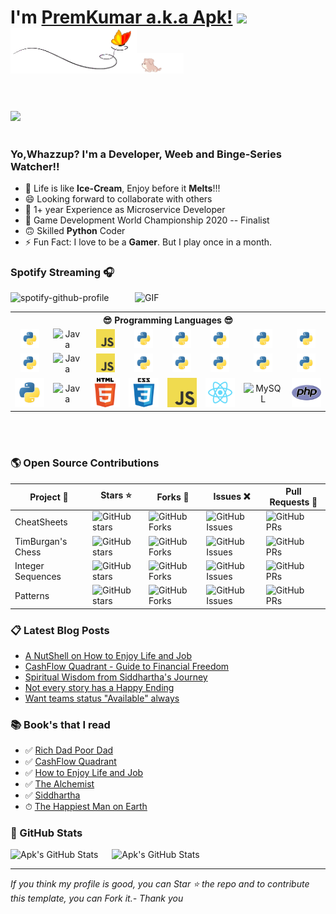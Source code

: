 # I'm [PremKumar a.k.a Apk!](https://github.com/PremApk) <img src="https://github.com/PremApk/PremApk/blob/main/imgs/Hi.gif" width="25px"><img src="butterfly.gif" width=40%><img src="dog.gif" width=15%>
<br><br>
![](https://github.com/PremApk/PremApk/blob/main/header_.png)
<br><br>
### Yo,Whazzup? I'm a Developer, Weeb and Binge-Series Watcher!!

- :icecream: Life is like **Ice-Cream**, Enjoy before it **Melts**!!!
- 😄 Looking forward to collaborate with others
- 🌱 1+ year Experience as Microservice Developer
- 🥇 Game Development World Championship 2020 -- Finalist
- :upside_down_face: Skilled **Python** Coder
- ⚡ Fun Fact: I love to be a **Gamer**. But I play once in a month.


### Spotify Streaming 🎧
![spotify-github-profile](https://spotify-github-profile.vercel.app/api/view?uid=31i6kun2dwsyhtfrs3dtexobf5vy&cover_image=true&theme=novatorem) &nbsp; &nbsp; &ensp; &ensp; <img  alt="GIF" height="125px" src="https://media.giphy.com/media/J5B1Y8QZnzXXbLQIBu/giphy.gif" />
<br>

<table border-collapse="collapse">
  <tr>
  <th colspan="10" align="middle">😎 Programming Languages 😎</th>
  </tr>
  <tr>
  <td align="center">
  <img alt="Python" width="30px" src="https://raw.githubusercontent.com/github/explore/80688e429a7d4ef2fca1e82350fe8e3517d3494d/topics/python/python.png" />  
  </td>
  <td align="center">
  <img alt="Java" width="30px" src="https://github.com/PremApk/PremApk/blob/main/imgs/jee.svg" />  
  </td>
  <td align="center">
  <img alt="JavaScript" width="30px" src="https://raw.githubusercontent.com/github/explore/80688e429a7d4ef2fca1e82350fe8e3517d3494d/topics/javascript/javascript.png" />
  <td align="center">
  <img alt="Python" width="30px" src="https://raw.githubusercontent.com/github/explore/80688e429a7d4ef2fca1e82350fe8e3517d3494d/topics/python/python.png" />  
  </td>
  <td align="center">
  <img alt="Python" width="30px" src="https://raw.githubusercontent.com/github/explore/80688e429a7d4ef2fca1e82350fe8e3517d3494d/topics/python/python.png" />  
  </td>
  <td align="center">
  <img alt="Python" width="30px" src="https://raw.githubusercontent.com/github/explore/80688e429a7d4ef2fca1e82350fe8e3517d3494d/topics/python/python.png" />  
  </td>
  <td align="center">
  <img alt="Python" width="30px" src="https://raw.githubusercontent.com/github/explore/80688e429a7d4ef2fca1e82350fe8e3517d3494d/topics/python/python.png" />  
  </td>
  <td align="center">
  <img alt="Python" width="30px" src="https://raw.githubusercontent.com/github/explore/80688e429a7d4ef2fca1e82350fe8e3517d3494d/topics/python/python.png" />  
  </td>
  </tr>
  <tr>
  <td align="center">
  <img alt="Python" width="30px" src="https://raw.githubusercontent.com/github/explore/80688e429a7d4ef2fca1e82350fe8e3517d3494d/topics/python/python.png" />  
  </td>
  <td align="center">
  <img alt="Java" width="30px" src="https://github.com/PremApk/PremApk/blob/main/imgs/jee.svg" />  
  </td>
  <td align="center">
  <img alt="JavaScript" width="30px" src="https://raw.githubusercontent.com/github/explore/80688e429a7d4ef2fca1e82350fe8e3517d3494d/topics/javascript/javascript.png" />
  <td align="center">
  <img alt="Python" width="30px" src="https://raw.githubusercontent.com/github/explore/80688e429a7d4ef2fca1e82350fe8e3517d3494d/topics/python/python.png" />  
  </td>
  <td align="center">
  <img alt="Python" width="30px" src="https://raw.githubusercontent.com/github/explore/80688e429a7d4ef2fca1e82350fe8e3517d3494d/topics/python/python.png" />  
  </td>
  <td align="center">
  <img alt="Python" width="30px" src="https://raw.githubusercontent.com/github/explore/80688e429a7d4ef2fca1e82350fe8e3517d3494d/topics/python/python.png" />  
  </td>
  <td align="center">
  <img alt="Python" width="30px" src="https://raw.githubusercontent.com/github/explore/80688e429a7d4ef2fca1e82350fe8e3517d3494d/topics/python/python.png" />  
  </td>
  <td align="center">
  <img alt="Python" width="30px" src="https://raw.githubusercontent.com/github/explore/80688e429a7d4ef2fca1e82350fe8e3517d3494d/topics/python/python.png" />  
  </td>
  </tr>
  <tr>
  <td align="center">
  <img alt="Python" width="50px" src="https://raw.githubusercontent.com/github/explore/80688e429a7d4ef2fca1e82350fe8e3517d3494d/topics/python/python.png" />  
  </td>
  <td align="center">
  <img alt="Java" width="45px" src="https://github.com/PremApk/PremApk/blob/main/imgs/jee.svg" />  
  </td>
  <td align="center">
  <img alt="HTML" width="50px" src="https://raw.githubusercontent.com/github/explore/80688e429a7d4ef2fca1e82350fe8e3517d3494d/topics/html/html.png" />  
  </td>
  <td align="center">
  <img alt="CSS3" width="50px" src="https://raw.githubusercontent.com/github/explore/80688e429a7d4ef2fca1e82350fe8e3517d3494d/topics/css/css.png" /> 
  </td>
  <td align="center">
  <img alt="JavaScript" width="50px" src="https://raw.githubusercontent.com/github/explore/80688e429a7d4ef2fca1e82350fe8e3517d3494d/topics/javascript/javascript.png" />
  </td>
  <td align="center">
  <img alt="React" width="50px" src="https://raw.githubusercontent.com/github/explore/80688e429a7d4ef2fca1e82350fe8e3517d3494d/topics/react/react.png" />
  </td>
   <td align="center">
  <img alt="MySQL" width="50px" src="https://github.com/PremApk/PremApk/blob/main/imgs/mysql-6.svg" />
  </td>
   <td align="center">
  <img alt="PHP" width="50px" src="https://raw.githubusercontent.com/github/explore/80688e429a7d4ef2fca1e82350fe8e3517d3494d/topics/php/php.png" />
  </td>
  </tr>
</table>
<br>



<br>

### 🌎 Open Source Contributions


| Project  🚧 | Stars :star: | Forks 🍴 | Issues ❌ | Pull Requests 🌿 |
|---------|-------|-------|--------|---------------|
| CheatSheets | ![GitHub stars](https://img.shields.io/github/stars/detailyang/awesome-cheatsheet?style=for-the-badge) | ![GitHub Forks](https://img.shields.io/github/forks/detailyang/awesome-cheatsheet?style=for-the-badge) | ![GitHub Issues](https://img.shields.io/github/issues/detailyang/awesome-cheatsheet?style=for-the-badge) | ![GitHub PRs](https://img.shields.io/github/issues-pr/detailyang/awesome-cheatsheet?style=for-the-badge) |
| TimBurgan's Chess | ![GitHub stars](https://img.shields.io/github/stars/timburgan/timburgan?style=for-the-badge) | ![GitHub Forks](https://img.shields.io/github/forks/timburgan/timburgan?style=for-the-badge) | ![GitHub Issues](https://img.shields.io/github/issues/timburgan/timburgan?style=for-the-badge) | ![GitHub PRs](https://img.shields.io/github/issues-pr/timburgan/timburgan?style=for-the-badge) |
| Integer Sequences | ![GitHub stars](https://img.shields.io/github/stars/Twiggecode/Integer-Sequences?style=for-the-badge) | ![GitHub Forks](https://img.shields.io/github/forks/Twiggecode/Integer-Sequences?style=for-the-badge) | ![GitHub Issues](https://img.shields.io/github/issues/Twiggecode/Integer-Sequences?style=for-the-badge) | ![GitHub PRs](https://img.shields.io/github/issues-pr/Twiggecode/Integer-Sequences?style=for-the-badge) |
| Patterns | ![GitHub stars](https://img.shields.io/github/stars/stlyash/patterns?style=for-the-badge) | ![GitHub Forks](https://img.shields.io/github/forks/stlyash/patterns?style=for-the-badge) | ![GitHub Issues](https://img.shields.io/github/issues/stlyash/patterns?style=for-the-badge) | ![GitHub PRs](https://img.shields.io/github/issues-pr/stlyash/patterns?style=for-the-badge) |



### 📋 Latest Blog Posts

<!-- BLOG-POST-LIST:START -->
- [A NutShell on How to Enjoy Life and Job](https://its-apk.medium.com/a-nutshell-on-how-to-enjoy-your-life-and-job-4fcd9786980d)
- [CashFlow Quadrant - Guide to Financial Freedom](https://medium.com/@its-apk/cashflow-quadrant-guide-to-financial-freedom-4b528e9df599)
- [Spiritual Wisdom from Siddhartha's Journey](https://medium.com/@its-apk/spiritual-wisdom-from-siddharthas-journey-e277afe9f13e)
- [Not every story has a Happy Ending](https://medium.com/@its-apk/not-every-story-has-a-happy-ending-5bd0f575b5bd)
- [Want teams status "Available" always](https://medium.com/@its-apk/want-teams-status-available-always-5ad7d55cb1e5)
<!-- BLOG-POST-LIST:END -->

### 📚 Book's that I read

<!-- BOOK-LIST:START -->
 - ✅ [Rich Dad Poor Dad](https://www.amazon.in/dp/1612680194/ref=cm_sw_em_r_mt_dp_YFE84JXCQC0B3NBVVSSC )
 - ✅ [CashFlow Quadrant](https://www.amazon.in/dp/1612680062/ref=cm_sw_em_r_mt_dp_SJ8XC6VS4SN8XA8FER0M )
 - ✅ [How to Enjoy Life and Job](https://www.amazon.in/How-Enjoy-Your-Life-Job/dp/0671708260)
 - ✅ [The Alchemist](https://www.amazon.in/dp/8172234988/ref=cm_sw_em_r_mt_dp_ZTQ6A7G4JJYH2ATNFK2S )
 - ✅ [Siddhartha](https://www.amazon.in/Siddhartha-Hermann-Hesse/dp/817234368X )
 - ⏱ [The Happiest Man on Earth](https://www.amazon.in/Happiest-Man-Earth-Eddie-Jaku/dp/1760980080)
<!-- BLOG-LIST:END -->



### :love_you_gesture: GitHub Stats 
<p float="left">
<img height="200px" width="400px" alt="Apk's GitHub Stats" src="https://github-readme-stats.vercel.app/api?username=premapk&show_icons=true&hide_border=false&theme=chartreuse-dark"/>&ensp; &ensp;
<img height="200px" width="400px" alt="Apk's GitHub Stats" src="https://github-readme-streak-stats.herokuapp.com?user=PremApk&theme=chartreuse-dark&hide_border=false&currStreakNum=2DDD16&currStreakLabel=56DD5E&fire=FFEF21"/> &ensp;


---
   *If you think my profile is good, you can Star ⭐ the repo and to contribute this template, you can Fork it.- Thank you*

[linkedin]:https://www.linkedin.com/in/premkumar-arumugam/
[hackerrank]:https://www.hackerrank.com/premapk
[leetcode]:https://leetcode.com/its_apk/
[insta]:https://www.instagram.com/its_apk/
[timcap]:http://timcap.herokuapp.com/
[quora]:https://www.quora.com/profile/PremKumar-68
[i++]:https://play.google.com/store/apps/details?id=com.awesome.i&hl=en
[fb]:https://www.facebook.com/a.premapk/
[games]:https://games.app.goo.gl/gbWYXqqqutN5Jmg9A
